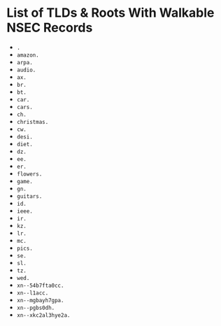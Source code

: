 # List of TLDs & Roots With Walkable NSEC Records

* `.`
* `amazon.`
* `arpa.`
* `audio.`
* `ax.`
* `br.`
* `bt.`
* `car.`
* `cars.`
* `ch.`
* `christmas.`
* `cw.`
* `desi.`
* `diet.`
* `dz.`
* `ee.`
* `er.`
* `flowers.`
* `game.`
* `gn.`
* `guitars.`
* `id.`
* `ieee.`
* `ir.`
* `kz.`
* `lr.`
* `mc.`
* `pics.`
* `se.`
* `sl.`
* `tz.`
* `wed.`
* `xn--54b7fta0cc.`
* `xn--l1acc.`
* `xn--mgbayh7gpa.`
* `xn--pgbs0dh.`
* `xn--xkc2al3hye2a.`
